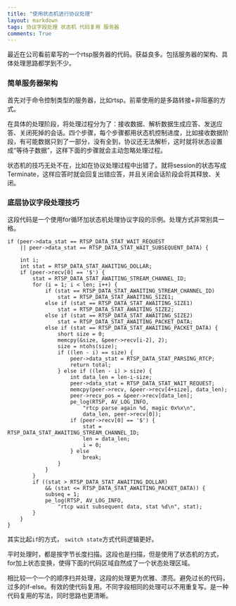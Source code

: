 ```yaml
---
title: "使用状态机进行协议处理"
layout: markdown
tags: 协议字段处理 状态机 代码复用 服务器
comments: True
---
```


最近在公司看前辈写的一个rtsp服务器的代码。获益良多。包括服务器的架构、具体处理思路都学到不少。

### 简单服务器架构

首先对于命令控制类型的服务器，比如rtsp。前辈使用的是多路转接+非阻塞的方式。

在具体的处理阶段，将处理过程分为了：接收数据、解析数据生成应答、发送应答、关闭死掉的会话。四个步骤，每个步骤都用状态机控制进度，比如接收数据阶段，有可能数据只到了一部分，没有全到，协议还无法解析，这时就将状态设置成“等待子数据”，这样下面的步骤就会主动忽略处理过程。

状态机的技巧无处不在，比如在协议处理过程中出错了。就将session的状态写成Terminate，这样应答时就会回复出错应答，并且关闭会话阶段会将其释放、关闭。

### 底层协议字段处理技巧

这段代码是一个使用for循环加状态机处理协议字段的示例。处理方式非常别具一格。

	if (peer->data_stat == RTSP_DATA_STAT_WAIT_REQUEST
		|| peer->data_stat == RTSP_DATA_STAT_WAIT_SUBSEQUENT_DATA) {

		int i;
		int stat = RTSP_DATA_STAT_AWAITING_DOLLAR;
		if (peer->recv[0] == '$') {
			stat = RTSP_DATA_STAT_AWAITING_STREAM_CHANNEL_ID;
			for (i = 1; i < len; i++) {
				if (stat == RTSP_DATA_STAT_AWAITING_STREAM_CHANNEL_ID)
					stat = RTSP_DATA_STAT_AWAITING_SIZE1;
				else if (stat == RTSP_DATA_STAT_AWAITING_SIZE1)
					stat = RTSP_DATA_STAT_AWAITING_SIZE2;
				else if (stat == RTSP_DATA_STAT_AWAITING_SIZE2)
					stat = RTSP_DATA_STAT_AWAITING_PACKET_DATA;
				else if (stat == RTSP_DATA_STAT_AWAITING_PACKET_DATA) {
					short size = 0;
					memcpy(&size, &peer->recv[i-2], 2);
					size = ntohs(size);
					if ((len - i) == size) {
						peer->data_stat = RTSP_DATA_STAT_PARSING_RTCP;
						return total;
					} else if ((len - i) > size) {
						int data_len = len-i-size;
						peer->data_stat = RTSP_DATA_STAT_WAIT_REQUEST;
						memcpy(peer->recv, &peer->recv[4+size], data_len);
						peer->recv_pos = &peer->recv[data_len];
						pe_log(RTSP, AV_LOG_INFO,
							"rtcp parse again %d, magic 0x%x\n",
							data_len, peer->recv[0]);
						if (peer->recv[0] == '$') {
							stat = RTSP_DATA_STAT_AWAITING_STREAM_CHANNEL_ID;
							len = data_len;
							i = 0;
						} else
							break;
					}
				}
			}
			if ((stat > RTSP_DATA_STAT_AWAITING_DOLLAR)
				&& (stat <= RTSP_DATA_STAT_AWAITING_PACKET_DATA)) {
				subseq = 1;
				pe_log(RTSP, AV_LOG_INFO,
					"rtcp wait subsequent data, stat %d\n", stat);
			}
		}
	}

其实比起`if`的方式， `switch state`方式代码逻辑更好。

平时处理时，都是按字节长度扫描。这段也是扫描，但是使用了状态机的方式，for加上状态变换，使得下面的代码区域自然成了一个状态处理区域。

相比较一个一个的顺序扫并处理，这段的处理更为优雅、漂亮。避免过长的代码，过多的if-else。有效的使代码复用。不同字段相同的处理可以不用重复写。是一种代码复用的写法，同时思路也更清晰。
